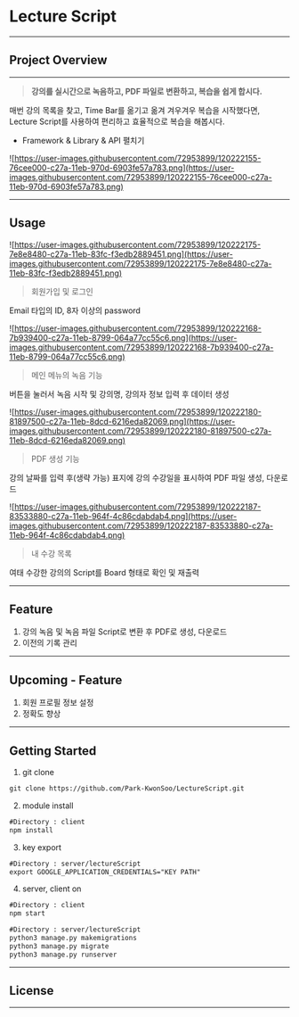 # Lecture Script

---

## Project Overview

---

> **강의를 실시간으로 녹음하고, PDF 파일로 변환하고, 복습을 쉽게 합시다.**

매번 강의 목록을 찾고, Time Bar를 옮기고 옮겨 겨우겨우 복습을 시작했다면, Lecture Script를 사용하여 편리하고 효율적으로 복습을 해봅시다.

- Framework & Library & API 펼치기

![https://user-images.githubusercontent.com/72953899/120222155-76cee000-c27a-11eb-970d-6903fe57a783.png](https://user-images.githubusercontent.com/72953899/120222155-76cee000-c27a-11eb-970d-6903fe57a783.png)

---

## Usage

![https://user-images.githubusercontent.com/72953899/120222175-7e8e8480-c27a-11eb-83fc-f3edb2889451.png](https://user-images.githubusercontent.com/72953899/120222175-7e8e8480-c27a-11eb-83fc-f3edb2889451.png)

> 회원가입 및 로그인

Email 타입의 ID, 8자 이상의 password

![https://user-images.githubusercontent.com/72953899/120222168-7b939400-c27a-11eb-8799-064a77cc55c6.png](https://user-images.githubusercontent.com/72953899/120222168-7b939400-c27a-11eb-8799-064a77cc55c6.png)

> 메인 메뉴의 녹음 기능

버튼을 눌러서 녹음 시작 및 강의명, 강의자 정보 입력 후 데이터 생성

![https://user-images.githubusercontent.com/72953899/120222180-81897500-c27a-11eb-8dcd-6216eda82069.png](https://user-images.githubusercontent.com/72953899/120222180-81897500-c27a-11eb-8dcd-6216eda82069.png)

> PDF 생성 기능

강의 날짜를 입력 후(생략 가능) 표지에 강의 수강일을 표시하여 PDF 파일 생성, 다운로드

![https://user-images.githubusercontent.com/72953899/120222187-83533880-c27a-11eb-964f-4c86cdabdab4.png](https://user-images.githubusercontent.com/72953899/120222187-83533880-c27a-11eb-964f-4c86cdabdab4.png)

> 내 수강 목록

여태 수강한 강의의 Script를 Board 형태로 확인 및 재출력

---

## Feature

1. 강의 녹음 및 녹음 파일 Script로 변환 후 PDF로 생성, 다운로드
2. 이전의 기록 관리

---

## Upcoming - Feature

1. 회원 프로필 정보 설정
2. 정확도 향상

---

## Getting Started

1. git clone

```html
git clone https://github.com/Park-KwonSoo/LectureScript.git
```

2. module install

```html
#Directory : client
npm install
```

3. key export

```html
#Directory : server/lectureScript
export GOOGLE_APPLICATION_CREDENTIALS="KEY PATH"
```

4. server, client on

```html
#Directory : client
npm start
```

```html
#Directory : server/lectureScript
python3 manage.py makemigrations
python3 manage.py migrate
python3 manage.py runserver
```

---

## License

---